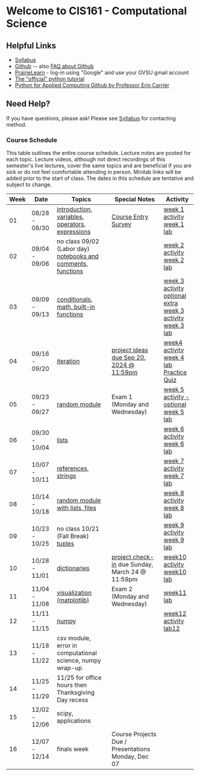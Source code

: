 # Welcome to CIS161 - Computational Science

## Helpful Links

* [Syllabus](syllabus.md)
* [Github](https://github.com/dujiaxin/CIS161-F24-GVSU) -- also [FAQ about Github](github-discussion-faq.md)
* [PrairieLearn](https://us.prairielearn.com/pl/course_instance/158155/) - log-in
  using "Google" and use your GVSU gmail account
* [The "official" python tutorial](https://docs.python.org/3/tutorial/index.html)
* [Python for Applied Computing Github by Professor Erin Carrier](https://github.com/dujiaxin/python-for-applied-computing)


## Need Help?

If you have questions, please ask!  Please see [Syllabus](syllabus.md) for contacting method.

### Course Schedule

This table outlines the entire course schedule.  Lecture notes are
posted for each topic.  Lecture videos, although not direct recordings
of this semester's live lectures, cover the same topics and are beneficial
if you are sick or do not feel comfortable attending in person.
Minilab links will be added prior to the start of class.  The dates in this
schedule are tentative and subject to change.

| Week | Date          | Topics | Special Notes | Activity |
| ---- | ------------- | ------ | --------- | ------- |
|  01  | 08/28 - 08/30 | [introduction, variables, operators, expressions](https://us.prairielearn.com/pl/course_instance/158155/assessment_instance/7890960/) |  [Course Entry Survey](https://forms.gle/pGweDCqkVEtF4XJ99) | [week 1 activity](https://us.prairielearn.com/pl/course_instance/158155/assessment_instance/7919995) <br> [week 1 lab](https://us.prairielearn.com/pl/course_instance/158155/assessment/2434474/) |
|  02  | 09/04 - 09/06 | no class 09/02 (Labor day) <br> [notebooks and comments, functions](https://us.prairielearn.com/pl/course_instance/158155/assessment_instance/7920001) |  | [week 2 activity](https://us.prairielearn.com/pl/course_instance/158155/assessment_instance/7920294) <br> [week 2 lab](https://us.prairielearn.com/pl/course_instance/158155/assessment/2434478/) |
|  03  | 09/09 - 09/13 | [conditionals, math, built-in functions](https://us.prairielearn.com/pl/course_instance/158155/assessment_instance/7920309) | | [week 3 activity](https://us.prairielearn.com/pl/course_instance/158155/assessment_instance/7920311) <br> [optional extra week 3 activity](https://us.prairielearn.com/pl/course_instance/158155/assessment_instance/7920312) <br> [week 3 lab](https://us.prairielearn.com/pl/course_instance/158155/assessment/2434479/) |
|  04  | 09/16 - 09/20 | [iteration](https://us.prairielearn.com/pl/course_instance/158155/assessment_instance/7920314) | [project ideas due Sep 20, 2024 @ 11:59pm](https://us.prairielearn.com/pl/course_instance/158155/assessment/2434492/) | [week4 activity](https://us.prairielearn.com/pl/course_instance/158155/assessment_instance/7920315) <br> [week 4 lab](https://us.prairielearn.com/pl/course_instance/158155/assessment/2434480/) <br> [Practice Quiz](https://us.prairielearn.com/pl/course_instance/158155/assessment/2434490/) |
|  05  | 09/23 - 09/27 | [random module](https://us.prairielearn.com/pl/course_instance/158155/assessment_instance/7920318) | Exam 1 (Monday and Wednesday) | [week 5 activity - optional](https://us.prairielearn.com/pl/course_instance/158155/assessment_instance/7920321) <br> [week 5 lab](https://us.prairielearn.com/pl/course_instance/158155/assessment/2434481/) |
|  06  | 09/30 - 10/04 | [lists](https://us.prairielearn.com/pl/course_instance/158155/assessment_instance/7920323) | | [week 6 activity](https://us.prairielearn.com/pl/course_instance/158155/assessment_instance/7920324) <br> [week 6 lab](https://us.prairielearn.com/pl/course_instance/158155/assessment/2434482/) |
|  07  | 10/07 - 10/11 | [references, strings](https://us.prairielearn.com/pl/course_instance/147662/assessment/2399778) | | [week 7 activity](https://us.prairielearn.com/pl/course_instance/158155/assessment_instance/7920325) <br> [week 7 lab](https://us.prairielearn.com/pl/course_instance/158155/assessment/2434483/) |
|  08  | 10/14 - 10/18 | [random module with lists, files](https://us.prairielearn.com/pl/course_instance/158155/assessment_instance/7920326) | | [week 8 activity](https://us.prairielearn.com/pl/course_instance/158155/assessment_instance/7920327) <br> [week 8 lab](https://us.prairielearn.com/pl/course_instance/158155/assessment/2434484/) |
|  09  | 10/23 - 10/25 | no class 10/21 (Fall Break) <br> [tuples](https://us.prairielearn.com/pl/course_instance/158155/assessment_instance/7920328) |  | [week 9 activity](https://us.prairielearn.com/pl/course_instance/158155/assessment_instance/7920330) <br> [week 9 lab](https://us.prairielearn.com/pl/course_instance/158155/assessment/2434485/) |
|  10  | 10/28 - 11/01 | [dictionaries](https://us.prairielearn.com/pl/course_instance/158155/assessment_instance/7920331) | [project check-in](https://us.prairielearn.com/pl/course_instance/158155/assessment/2434491/) due Sunday, March 24 @ 11:59pm  | [week10 activity](https://us.prairielearn.com/pl/course_instance/158155/assessment/2434475/) <br> [week10 lab](https://us.prairielearn.com/pl/course_instance/158155/assessment/2434475/) |
|  11  | 11/04 - 11/08 | [visualization (matplotlib)](https://us.prairielearn.com/pl/course_instance/158155/assessment_instance/7920334) | Exam 2 (Monday and Wednesday) | [week11 lab](https://us.prairielearn.com/pl/course_instance/158155/assessment/2434476/) |
|  12  | 11/11 - 11/15 | [numpy](https://us.prairielearn.com/pl/course_instance/158155/assessment_instance/7920335) |  | [week12 activity](https://us.prairielearn.com/pl/course_instance/158155/assessment_instance/7920338) <br> [lab12](https://us.prairielearn.com/pl/course_instance/158155/instructor/assessment/2434477/questions) |
|  13  | 11/18 - 11/22 | csv module, error in computational science, numpy wrap-up | | |
|  14  | 11/25 - 11/29 | 11/25 for office hours then Thanksgiving Day recess | | |
|  15  | 12/02 - 12/06 | scipy, applications | | |
|  16  | 12/07 - 12/14 | finals week | Course Projects Due / Presentations Monday, Dec 07 | |
